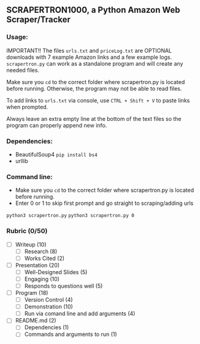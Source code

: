 ## SCRAPERTRON1000, a Python Amazon Web Scraper/Tracker
### Usage:
IMPORTANT!! The files `urls.txt` and `priceLog.txt` are OPTIONAL downloads with 7 example Amazon links and a few example logs. `scrapertron.py` can work as a standalone program and will create any needed files.

Make sure you `cd` to the correct folder where scrapertron.py is located before running. Otherwise, the program may not be able to read files.

To add links to `urls.txt` via console, use `CTRL + Shift + V` to paste links when prompted.

Always leave an extra empty line at the bottom of the text files so the program can properly append new info.

### Dependencies:
- BeautifulSoup4 `pip install bs4`
- urllib

### Command line:
- Make sure you `cd` to the correct folder where scrapertron.py is located before running.
- Enter 0 or 1 to skip first prompt and go straight to scraping/adding urls

`python3 scrapertron.py` `python3 scrapertron.py 0`

### Rubric (0/50)
- [ ] Writeup (10)
     - [ ] Research (8)
     - [ ] Works Cited (2)
- [ ] Presentation (20)
     - [ ] Well-Designed Slides (5)
     - [ ] Engaging (10)
     - [ ] Responds to questions well (5)
- [ ] Program (18)
     - [ ] Version Control (4)
     - [ ] Demonstration (10)
     - [ ] Run via comand line and add arguments (4)
- [ ] README.md (2)
     - [ ] Dependencies (1)
     - [ ] Commands and arguments to run (1)
